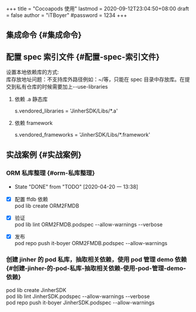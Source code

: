 +++
title = "Cocoapods 使用"
lastmod = 2020-09-12T23:04:50+08:00
draft = false
author = "iTBoyer"
#password = 1234
+++

## 集成命令 {#集成命令}


## 配置 spec 索引文件 {#配置-spec-索引文件}

设置本地依赖库的方式:  
库存放地址问题：不支持库外路径例如：~/等，只能在 spec 目录中存放库。在提交到私有仓库的时候需要加上--use-libraries  

1.  依赖 .a 静态库  
    
    s.vendored\_libraries = 'JinherSDK/Libs/\*.a'
2.  依赖 framework  
    
    s.vendored\_frameworks = 'JinherSDK/Libs/\*.framework'


## 实战案例 {#实战案例}


### ORM 私库整理 {#orm-私库整理}

-   State "DONE"       from "TODO"       <span class="timestamp-wrapper"><span class="timestamp">[2020-04-20 一 13:38]</span></span>
-   [X] 配置 ffdb 依赖  
    pod lib create ORM2FMDB
-   [X] 验证  
    pod lib lint ORM2FMDB.podspec  --allow-warnings --verbose
-   [X] 发布  
    pod repo push it-boyer ORM2FMDB.podspec --allow-warnings


### 创建 jinher 的 pod 私库，抽取相关依赖，使用 pod 管理 demo 依赖 {#创建-jinher-的-pod-私库-抽取相关依赖-使用-pod-管理-demo-依赖}

pod lib create JinherSDK  
pod lib lint JinherSDK.podspec --allow-warnings --verbose  
pod repo push it-boyer JinherSDK.podspec --allow-warnings
